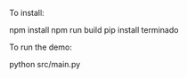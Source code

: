 
To install:

npm install 
npm run build
pip install terminado

To run the demo:

python src/main.py

